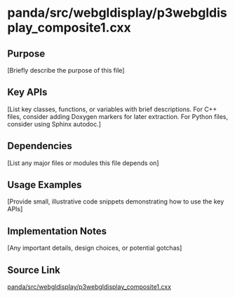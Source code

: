 # panda/src/webgldisplay/p3webgldisplay_composite1.cxx

## Purpose
[Briefly describe the purpose of this file]

## Key APIs
[List key classes, functions, or variables with brief descriptions.
For C++ files, consider adding Doxygen markers for later extraction.
For Python files, consider using Sphinx autodoc.]

## Dependencies
[List any major files or modules this file depends on]

## Usage Examples
[Provide small, illustrative code snippets demonstrating how to use the key APIs]

## Implementation Notes
[Any important details, design choices, or potential gotchas]

## Source Link
[panda/src/webgldisplay/p3webgldisplay_composite1.cxx](link_to_source_repository/panda/src/webgldisplay/p3webgldisplay_composite1.cxx)
